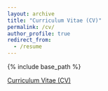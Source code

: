 ```yaml
---
layout: archive
title: "Curriculum Vitae (CV)"
permalink: /cv/
author_profile: true
redirect_from:
  - /resume
---
```


{% include base_path %}

[Curriculum Vitae (CV)](https://rextlfung.github.io/files/rexFungCVf24.pdf)

